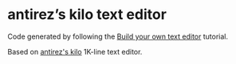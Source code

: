 # antirez’s kilo text editor

Code generated by following the
[Build your own text editor](https://viewsourcecode.org/snaptoken/kilo/index.html)
tutorial.

Based on [antirez's kilo](http://antirez.com/news/108) 1K-line text editor.
